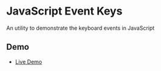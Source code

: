 # JavaScript Event Keys

An utility to demonstrate the keyboard events in JavaScript

## Demo

- [Live Demo](http://edysegura.github.io/js-event-keys/)

